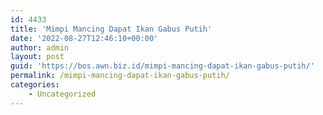 ```yaml
---
id: 4433
title: 'Mimpi Mancing Dapat Ikan Gabus Putih'
date: '2022-08-27T12:46:10+00:00'
author: admin
layout: post
guid: 'https://bos.awn.biz.id/mimpi-mancing-dapat-ikan-gabus-putih/'
permalink: /mimpi-mancing-dapat-ikan-gabus-putih/
categories:
    - Uncategorized
---
```


